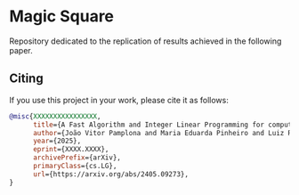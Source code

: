 # Magic Square

Repository dedicated to the replication of results achieved in the following paper.



## Citing

If you use this project in your work, please cite it as follows:
```bibtex
@misc{XXXXXXXXXXXXXXXX,
      title={A Fast Algorithm and Integer Linear Programming for computing Magic Squares}, 
      author={João Vitor Pamplona and Maria Eduarda Pinheiro and Luiz Rafael dos Santos},
      year={2025},
      eprint={XXXX.XXXX},
      archivePrefix={arXiv},
      primaryClass={cs.LG},
      url={https://arxiv.org/abs/2405.09273}, 
}
```
